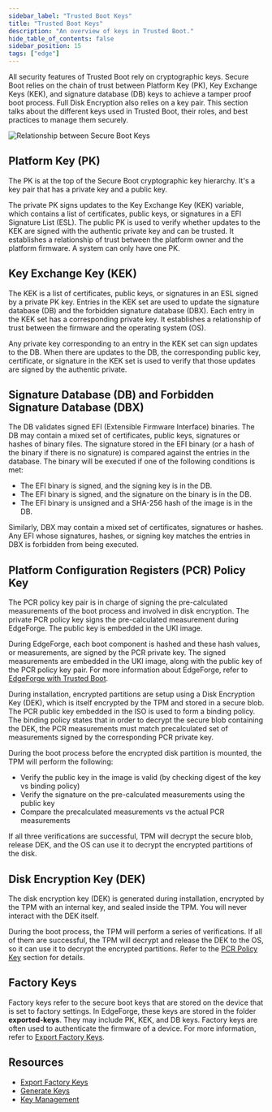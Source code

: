 ```yaml
---
sidebar_label: "Trusted Boot Keys"
title: "Trusted Boot Keys"
description: "An overview of keys in Trusted Boot."
hide_table_of_contents: false
sidebar_position: 15
tags: ["edge"]
---
```


All security features of Trusted Boot rely on cryptographic keys. Secure Boot relies on the chain of trust between
Platform Key (PK), Key Exchange Keys (KEK), and signature database (DB) keys to achieve a tamper proof boot process.
Full Disk Encryption also relies on a key pair. This section talks about the different keys used in Trusted Boot, their
roles, and best practices to manage them securely.

![Relationship between Secure Boot Keys](/clusters_edge_trusted-boot_key-management_key-relationship.webp)

## Platform Key (PK)

The PK is at the top of the Secure Boot cryptographic key hierarchy. It's a key pair that has a private key and a public
key.

The private PK signs updates to the Key Exchange Key (KEK) variable, which contains a list of certificates, public keys,
or signatures in a EFI Signature List (ESL). The public PK is used to verify whether updates to the KEK are signed with
the authentic private key and can be trusted. It establishes a relationship of trust between the platform owner and the
platform firmware. A system can only have one PK.

## Key Exchange Key (KEK)

The KEK is a list of certificates, public keys, or signatures in an ESL signed by a private PK key. Entries in the KEK
set are used to update the signature database (DB) and the forbidden signature database (DBX). Each entry in the KEK set
has a corresponding private key. It establishes a relationship of trust between the firmware and the operating system
(OS).

Any private key corresponding to an entry in the KEK set can sign updates to the DB. When there are updates to the DB,
the corresponding public key, certificate, or signature in the KEK set is used to verify that those updates are signed
by the authentic private.

## Signature Database (DB) and Forbidden Signature Database (DBX)

The DB validates signed EFI (Extensible Firmware Interface) binaries. The DB may contain a mixed set of certificates,
public keys, signatures or hashes of binary files. The signature stored in the EFI binary (or a hash of the binary if
there is no signature) is compared against the entries in the database. The binary will be executed if one of the
following conditions is met:

- The EFI binary is signed, and the signing key is in the DB.
- The EFI binary is signed, and the signature on the binary is in the DB.
- The EFI binary is unsigned and a SHA-256 hash of the image is in the DB.

Similarly, DBX may contain a mixed set of certificates, signatures or hashes. Any EFI whose signatures, hashes, or
signing key matches the entries in DBX is forbidden from being executed.

## Platform Configuration Registers (PCR) Policy Key

The PCR policy key pair is in charge of signing the pre-calculated measurements of the boot process and involved in disk
encryption. The private PCR policy key signs the pre-calculated measurement during EdgeForge. The public key is embedded
in the UKI image.

During EdgeForge, each boot component is hashed and these hash values, or measurements, are signed by the PCR private
key. The signed measurements are embedded in the UKI image, along with the public key of the PCR policy key pair. For
more information about EdgeForge, refer to [EdgeForge with Trusted Boot](../edgeforge/edgeforge.md).

During installation, encrypted partitions are setup using a Disk Encryption Key (DEK), which is itself encrypted by the
TPM and stored in a secure blob. The PCR public key embedded in the ISO is used to form a binding policy. The binding
policy states that in order to decrypt the secure blob containing the DEK, the PCR measurements must match precalculated
set of measurements signed by the corresponding PCR private key.

During the boot process before the encrypted disk partition is mounted, the TPM will perform the following:

- Verify the public key in the image is valid (by checking digest of the key vs binding policy)
- Verify the signature on the pre-calculated measurements using the public key
- Compare the precalculated measurements vs the actual PCR measurements

If all three verifications are successful, TPM will decrypt the secure blob, release DEK, and the OS can use it to
decrypt the encrypted partitions of the disk.

## Disk Encryption Key (DEK)

The disk encryption key (DEK) is generated during installation, encrypted by the TPM with an internal key, and sealed
inside the TPM. You will never interact with the DEK itself.

During the boot process, the TPM will perform a series of verifications. If all of them are successful, the TPM will
decrypt and release the DEK to the OS, so it can use it to decrypt the encrypted partitions. Refer to the
[PCR Policy Key](#platform-configuration-registers-pcr-policy-key) section for details.

## Factory Keys

Factory keys refer to the secure boot keys that are stored on the device that is set to factory settings. In EdgeForge,
these keys are stored in the folder **exported-keys**. They may include PK, KEK, and DB keys. Factory keys are often
used to authenticate the firmware of a device. For more information, refer to [Export Factory Keys](export-keys.md).

## Resources

- [Export Factory Keys](./export-keys.md)
- [Generate Keys](./generate-keys.md)
- [Key Management](./key-management.md)
